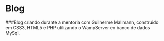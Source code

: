 # Blog

###Blog criando durante a mentoria com Guilherme Mallmann, construido em CSS3, HTML5 e PHP utilizando o WampServer eo banco de dados MySql.
